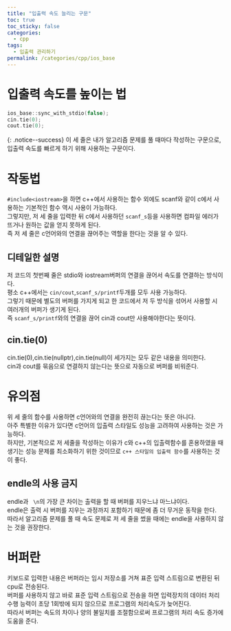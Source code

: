 ```yaml
---
title: "입출력 속도 늘리는 구문"
toc: true
toc_sticky: false
categories:
  - cpp
tags:
  - 입출력 관리하기
permalink: /categories/cpp/ios_base
---
```

# 입출력 속도를 높이는 법
```c++
ios_base::sync_with_stdio(false);
cin.tie(0);
cout.tie(0);
```
{: .notice--success}
이 세 줄은 내가 알고리즘 문제를 풀 때마다 작성하는 구문으로, 입출력 속도를 빠르게 하기 위해 사용하는 구문이다.
# 작동법
`#include<iostream>`을 하면 c++에서 사용하는 함수 외에도 scanf와 같이 c에서 사용하는 기본적인 함수 역시 사용이 가능하다.<br>
그렇지만, 저 세 줄을 입력한 뒤 c에서 사용하던 `scanf_s`등을 사용하면 컴파일 에러가 뜨거나 원하는 값을 얻지 못하게 된다.<br>
즉 저 세 줄은 c언어와의 연결을 끊어주는 역할을 한다는 것을 알 수 있다.
## 디테일한 설명
저 코드의 첫번째 줄은 stdio와 iostream버퍼의 연결을 끊어서 속도를 연결하는 방식이다.<br>
평소 c++에서는 `cin/cout`,`scanf_s/printf`두개를 모두 사용 가능하다.<br>
그렇기 때문에 별도의 버퍼를 가지게 되고 한 코드에서 저 두 방식을 섞어서 사용할 시 여러개의 버퍼가 생기게 된다.<br>
즉 `scanf_s/printf`와의 연결을 끊어 cin과 cout만 사용해야한다는 뜻이다.
## cin.tie(0)
cin.tie(0),cin.tie(nullptr),cin.tie(null)이 세가지는 모두 같은 내용을 의미한다.<br>
cin과 cout를 묶음으로 연결하지 않는다는 뜻으로 자동으로 버퍼를 비워준다.
# 유의점
위 세 줄의 함수를 사용하면 c언어와의 연결을 완전히 끊는다는 뜻은 아니다.<br>
아주 특별한 이유가 있다면 c언어의 입출력 스타일도 성능을 고려하여 사용하는 것은 가능하다.<br>
하지만, 기본적으로 저 세줄을 작성하는 이유가 c와 c++의 입출력함수를 혼용하였을 때 생기는 성능 문제를 최소화하기 위한 것이므로 `c++ 스타일의 입출력 함수`를 사용하는 것이 좋다.
## endle의 사용 금지
endle과 ` \n`의 가장 큰 차이는 출력을 할 때 버퍼를 지우느냐 마느냐이다.<br>
endle은 출력 시 버퍼를 지우는 과정까지 포함하기 때문에 좀 더 무거운 동작을 한다.<br>
따라서 알고리즘 문제를 풀 때 속도 문제로 저 세 줄을 썼을 때에는 endle을 사용하지 않는 것을 권장한다.
# 버퍼란
키보드로 입력한 내용은 버퍼라는 임시 저장소를 거쳐 표준 입력 스트림으로 변환된 뒤 cpu로 전송된다.<br>
버퍼를 사용하지 않고 바로 표준 입력 스트림으로 전송을 하면 입력장치의 데이터 처리 수행 능력이 초당 1회밖에 되지 않으므로 프로그램의 처리속도가 늦어진다.<br>
따라서 버퍼는 속도의 차이나 양의 불일치를 조절함으로써 프로그램의 처리 속도 증가에 도움을 준다.
